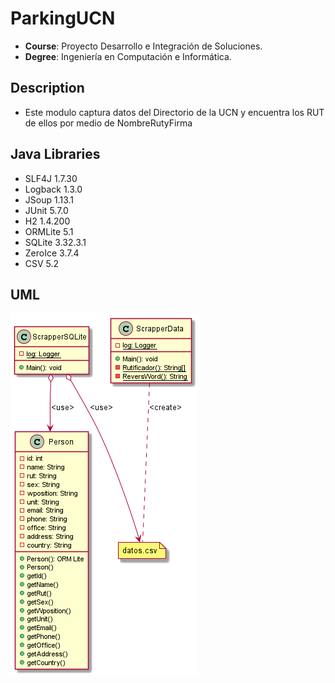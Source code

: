 
# ParkingUCN
- **Course**: Proyecto Desarrollo e Integración de Soluciones.
- **Degree**: Ingeniería en Computación e Informática.

## Description
- Este modulo captura datos del Directorio de la UCN y encuentra los RUT de ellos por medio de NombreRutyFirma 


## Java Libraries
- SLF4J   1.7.30
- Logback 1.3.0
- JSoup  1.13.1
- JUnit 5.7.0
- H2 1.4.200
- ORMLite 5.1
- SQLite 3.32.3.1
- ZeroIce 3.7.4
- CSV 5.2 


## UML

![Screenshot](../img/scrapper.png)

<!--
  @startuml
  class Person{
  - id: int
  - name: String
  - rut: String
  - sex: String
  - wposition: String
  - unit: String
  - email: String
  - phone: String
  - office: String
  - address: String
  - country: String
  + Person(): ORM Lite
  + Person()
  + getId()
  + getName()
  + getRut()
  + getSex()
  + getWposition()
  + getUnit()
  + getEmail()
  + getPhone()
  + getOffice()
  + getAddress()
  + getCountry()
  }
  class ScrapperData{
  - {static}log: Logger
  + Main(): void
  - {static}Rutificador(): String[]
  - {static}ReversWord(): String
  }
  class ScrapperSQLite{
  - {static}log: Logger
  + Main(): void
  }
  note "datos.csv" as N1
  ScrapperData ..N1:<create>
  ScrapperSQLite o--N1:<use>
  ScrapperSQLite o--Person:<use>
  @enduml
-->
